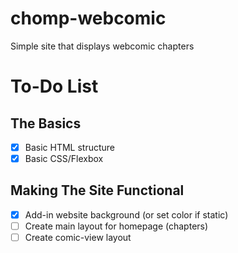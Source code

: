 # chomp-webcomic
Simple site that displays webcomic chapters

# To-Do List
## The Basics
- [x] Basic HTML structure
- [x] Basic CSS/Flexbox
## Making The Site Functional
- [x] Add-in website background (or set color if static)
- [ ] Create main layout for homepage (chapters)
- [ ] Create comic-view layout